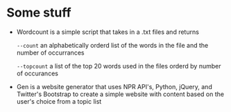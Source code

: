 # Some stuff


- Wordcount is a simple script that takes in a .txt files and returns
	
	`--count` an alphabetically orderd list of the words in the file and the number of occurrances
	
	`--topcount` a list of the top 20 words used in the files orderd by number of occurances

- Gen is a website generator that uses NPR API's, Python, jQuery, and Twitter's Bootstrap to create a simple 			website with content based on the user's choice from a topic list

